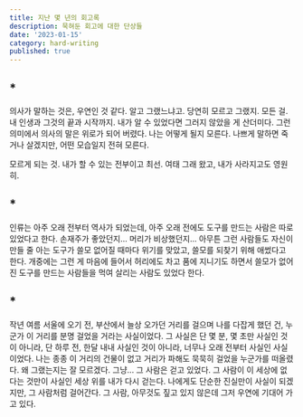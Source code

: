 ```yaml
---
title: 지난 몇 년의 회고록
description: 묵혀둔 회고에 대한 단상들
date: '2023-01-15'
category: hard-writing
published: true
---
```


## \*

의사가 말하는 것은, 우연인 것 같다. 알고 그랬느냐고. 당연히 모르고 그랬지. 모든 걸. 내 인생과 그것의 끝과 시작까지. 내가 알 수 있었다면 그러지 않았을 게 산더미다. 그런 의미에서 의사의 말은 위로가 되어 버렸다. 나는 어떻게 될지 모른다. 나쁘게 말하면 죽거나 살겠지만, 어떤 모습일지 전혀 모른다.

모르게 되는 것. 내가 할 수 있는 전부이고 최선. 여태 그래 왔고, 내가 사라지고도 영원히.

## \*

인류는 아주 오래 전부터 역사가 되었는데, 아주 오래 전에도 도구를 만드는 사람은 따로 있었다고 한다. 손재주가 좋았던지... 머리가 비상했던지... 아무튼 그런 사람들도 자신이 만들 줄 아는 도구가 쓸모 없어질 때마다 위기를 맞았고, 쓸모를 되찾기 위해 애썼다고 한다. 개중에는 그런 게 마음에 들어서 허리에도 차고 품에 지니기도 하면서 쓸모가 없어진 도구를 만드는 사람들을 먹여 살리는 사람도 있었다 한다.

## \*

작년 여름 서울에 오기 전, 부산에서 늘상 오가던 거리를 걸으며 나를 다잡게 했던 건, 누군가 이 거리를 분명 걸었을 거라는 사실이었다. 그 사실은 단 몇 분, 몇 초만 사실인 것이 아니라, 단 하루 전, 한달 내내 사실인 것이 아니라, 너무나 오래 전부터 사실인 사실이었다. 나는 종종 이 거리의 건물이 없고 거리가 파해도 묵묵히 걸었을 누군가를 떠올렸다. 왜 그랬는지는 잘 모르겠다. 그냥... 그 사람은 걷고 있었다. 그 사람이 이 세상에 없다는 것만이 사실인 세상 위를 내가 다시 걷는다. 나에게도 단순한 진실만이 사실이 되겠지만, 그 사람처럼 걸어간다. 그 사람, 아무것도 짚고 있지 않은데 그저 우연에 기대어 가고 있다.